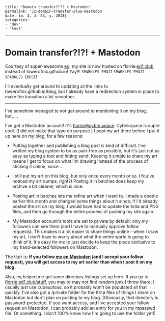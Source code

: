 
    title: "Domain transfer?!?! + Mastodon"
    permalink: '32-domain-transfer-plus-mastodon'
    date: {m: 3, d: 23, y: 2018}
    categories:
    - 'dev'
    - 'text'

---

# Domain transfer?!?! + Mastodon

Courtesy of super-awesome [eq][eq], my site is now hosted on florrie.[ed1.club][ed1club] instead of towerofnix.github.io! Yay!!! <code>SPARKLES EMOJI</code> <code>SPARKLES EMOJI</code> <code>SPARKLES EMOJI</code>!

I'll eventually get around to updating all the links to towerofnix.github.io/blog, but I already have a redirection system in place to make the transition a lot smoother.

---

I've somehow managed to not get around to mentioning it on my blog, but.....

I've got a Mastodon account! It's [florrie@cybre.space][flcybre]. Cybre.space is supre cool. (I did *not* make that typo on purpose.) I post my art there before I put it up here on my blog, for a few reasons:

* Putting together and publishing a blog post is kind of difficult. I've written my blog system to be as pain-free as possible, but it's just not as easy as typing a toot and hitting send. Keeping it simple to share my art means I get to focus on what I'm drawing instead of the process of sticking it online, since...

* I still put my art on this blog, but only once every month or so. (You've noticed my art dumps, right?) Posting it in batches does keep my archive a bit cleaner, which is nice.

* Posting art in batches lets me refine art when I want to. I made a doodle earlier this month and changed some things about it since; if I'd already posted the art on my blog, I would have had to update the krita and PNG files, and then go through the entire process of pushing my site again.

* My Mastodon account's toots are set to private by default: only my followers can see them (and I have to manually approve follow requests). This makes it a lot easier to share things online - when I draw my art, I don't have to worry about what the entire world is going to think of it. It's easy for me to just decide to keep the piece exclusive to my hand-selected followers on Mastodon.

The tl;dr is: **If you follow [me on Mastodon](flcybre) (and I accept your follow request), you will get access to my art earlier than when I post it on my blog.**

Also, eq helped me get some directory listings set up here. If you go to [florrie.ed1.club/stuff][stuff], you may or may not find random junk I throw there; I usually just use cubeupload, so it probably won't be populated all that quickly. I've also got a /private folder for the Krita files of things I share on Mastodon but don't plan on posting to my blog. (Obviously, that directory is password-protected. If you want access, and I've accepted your follow request on Mastodon, I can probably add an entry for you in my htpasswd file. Or something. I don't 100% know how I'm going to use the folder yet!)

  [eq]: https://eq.ed1.club
  [ed1club]: https://ed1.club
  [flcybre]: https://cybre.space/@florrie
  [stuff]: https://florrie.ed1.club/stuff
